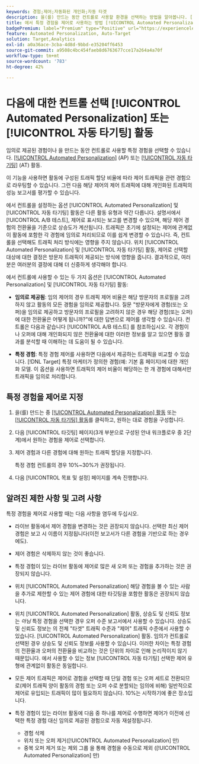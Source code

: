 ```yaml
---
keywords: 경험;제어;자동화된 개인화;자동 타겟
description: 을(를) 만드는 동안 컨트롤로 사용할 환경을 선택하는 방법을 알아봅니다. [!UICONTROL Automated Personalization] (AP) 또는 [!UICONTROL 자동 타기팅] 의 활동 [!DNL Adobe Target].
title: 에서 특정 경험을 제어로 사용하는 방법 [!UICONTROL Automated Personalization] 활동?
badgePremium: label="Premium" type="Positive" url="https://experienceleague.adobe.com/docs/target/using/introduction/intro.html?lang=en#premium newtab=true" tooltip="Target Premium에 포함된 내용을 확인하십시오."
feature: Automated Personalization, Auto-Target
solution: Target,Analytics
exl-id: a0a36ace-3cba-4d8d-9bbd-e35204ff6453
source-git-commit: a9508c4bc454faeb8d6763677cce17a264a4a70f
workflow-type: tm+mt
source-wordcount: '783'
ht-degree: 42%

---
```


# 다음에 대한 컨트롤 선택 [!UICONTROL Automated Personalization] 또는 [!UICONTROL 자동 타기팅] 활동

임의로 제공된 경험이나 을 만드는 동안 컨트롤로 사용할 특정 경험을 선택할 수 있습니다. [[!UICONTROL Automated Personalization]](/help/main/c-activities/t-automated-personalization/automated-personalization.md) (AP) 또는 [[!UICONTROL 자동 타기팅]](/help/main/c-activities/auto-target/auto-target-to-optimize.md) (AT) 활동.

이 기능을 사용하면 활동에 구성된 트래픽 할당 비율에 따라 제어 트래픽을 관련 경험으로 라우팅할 수 있습니다. 그런 다음 해당 제어의 제어 트래픽에 대해 개인화된 트래픽의 성능 보고서를 평가할 수 있습니다.

에서 컨트롤을 설정하는 옵션 [!UICONTROL Automated Personalization] 및 [!UICONTROL 자동 타기팅] 활동은 다른 활동 유형과 약간 다릅니다. 설명서에서 [!UICONTROL A/B 테스트], 제어로 표시되는 보고를 변경할 수 있으며, 해당 제어 경험의 전환율을 기준으로 상승도가 계산됩니다. 트래픽은 초기에 설정되는 제어에 관계없이 활동에 포함한 각 경험에 임의로 처리되므로 이를 쉽게 변경할 수 있습니다. 즉, 컨트롤을 선택해도 트래픽 처리 방식에는 영향을 주지 않습니다. 위치 [!UICONTROL Automated Personalization] 및 [!UICONTROL 자동 타기팅] 활동, 제어로 선택할 대상에 대한 결정은 방문자 트래픽이 제공되는 방식에 영향을 줍니다. 결과적으로, 여러분은 여러분의 결정에 대해 더 신중하게 생각해야 합니다.

에서 컨트롤에 사용할 수 있는 두 가지 옵션은 [!UICONTROL Automated Personalization] 및 [!UICONTROL 자동 타기팅] 활동:

* **임의로 제공됨**: 임의 제어의 경우 트래픽 제어 비율은 해당 방문자의 프로필을 고려하지 않고 활동의 모든 경험을 임의로 제공합니다. 질문 &quot;방문자에게 경험(또는 오퍼)을 임의로 제공하고 방문자의 프로필을 고려하지 않은 경우 해당 경험(또는 오퍼)에 대한 전환율은 어떻게 됩니까?&quot;에 대한 답변으로 제어를 생각할 수 있습니다. 컨트롤은 다음과 같습니다 [!UICONTROL A/B 테스트] 를 참조하십시오. 각 경험이나 오퍼에 대해 개인화되지 않은 전환율에 대한 이러한 정보를 알고 있으면 활동 결과를 분석할 때 이해하는 데 도움이 될 수 있습니다.

* **특정 경험**: 특정 경험 제어를 사용하면 다음에서 제공하는 트래픽을 비교할 수 있습니다. [!DNL Target] 특정 마케터가 정의한 경험(예: 기본 홈 페이지)에 대한 개인화 모델. 이 옵션을 사용하면 트래픽의 제어 비율이 해당하는 한 개 경험에 대해서만 트래픽을 임의로 처리합니다.

## 특정 경험을 제어로 지정

1. 을(를) 만드는 중 [[!UICONTROL Automated Personalization] 활동](/help/main/c-activities/t-automated-personalization/create-ap-activity.md) 또는 [[!UICONTROL 자동 타기팅] 활동](/help/main/c-activities/t-test-ab/t-test-create-ab/ab-audience.md)를 클릭하고, 원하는 대로 경험을 구성합니다.
1. 다음 [!UICONTROL 타깃팅] 페이지(3개 부분으로 구성된 안내 워크플로우 중 2단계)에서 원하는 경험을 제어로 선택합니다.
1. 제어 경험과 다른 경험에 대해 원하는 트래픽 할당을 지정합니다.

   특정 경험 컨트롤의 경우 10%~30%가 권장됩니다.

1. 다음 [!UICONTROL 목표 및 설정] 페이지를 계속 진행합니다.

## 알려진 제한 사항 및 고려 사항

특정 경험을 제어로 사용할 때는 다음 사항을 염두에 두십시오.

* 라이브 활동에서 제어 경험을 변경하는 것은 권장되지 않습니다. 선택한 최신 제어 경험은 보고 시 이름이 지정됩니다(이전 보고서가 다른 경험을 기반으로 하는 경우에도).
* 제어 경험은 삭제하지 않는 것이 좋습니다.
* 특정 경험이 있는 라이브 활동에 제어로 많은 새 오퍼 또는 경험을 추가하는 것은 권장되지 않습니다.
* 위치 [!UICONTROL Automated Personalization] 해당 경험을 볼 수 있는 사람을 추가로 제한할 수 있는 제어 경험에 대한 타깃팅을 포함한 활동은 권장되지 않습니다.
* 위치 [!UICONTROL Automated Personalization] 활동, 상승도 및 신뢰도 정보는 *아님* 특정 경험을 선택한 경우 오퍼 수준 보고서에서 사용할 수 있습니다. 상승도 및 신뢰도 정보는 의 전체 &quot;타겟&quot; 트래픽 수준과 &quot;제어&quot; 트래픽 수준에서 사용할 수 있습니다. [!UICONTROL Automated Personalization] 활동. 임의가 컨트롤로 선택된 경우 상승도 및 신뢰도 정보를 사용할 수 있습니다. 이러한 차이는 특정 경험의 전환율과 오퍼의 전환율을 비교하는 것은 단위의 차이로 인해 논리적이지 않기 때문입니다. 에서 사용할 수 있는 정보 [!UICONTROL 자동 타기팅] 선택한 제어 유형에 관계없이 활동은 동일합니다.
* 모든 제어 트래픽은 제어로 경험을 선택할 때 단일 경험 또는 오퍼 세트로 전환되므로(제어 트래픽 양이 활동의 경험 또는 오퍼 수로 분할되는 임의에 비해) 일반적으로 제어로 유입되는 트래픽이 많이 필요하지 않습니다. 10%는 시작하기에 좋은 장소입니다.
* 특정 경험이 있는 라이브 활동에 다음 중 하나를 제어로 수행하면 제어가 이전에 선택한 특정 경험 대신 임의로 제공된 경험으로 자동 재설정됩니다.

   * 경험 삭제
   * 위치 또는 오퍼 제거([!UICONTROL Automated Personalization] 만)
   * 중복 오퍼 제거 또는 제외 그룹 을 통해 경험을 수동으로 제외 ([!UICONTROL Automated Personalization] 만)
